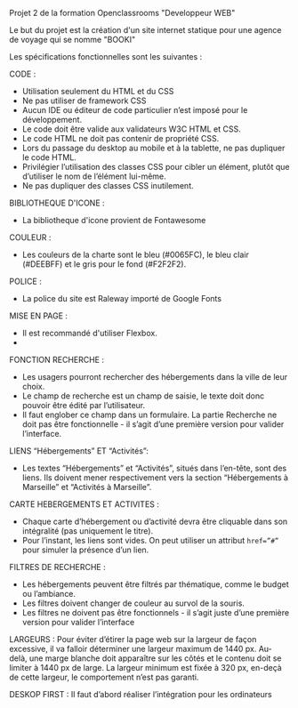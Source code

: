 Projet 2 de la formation Openclassrooms "Developpeur WEB"

Le but du projet est la création d'un site internet statique pour une agence de voyage qui se nomme "BOOKI"

Les spécifications fonctionnelles sont les suivantes :

CODE : 
- Utilisation seulement du HTML et du CSS
- Ne pas utiliser de framework CSS
- Aucun IDE ou éditeur de code particulier n’est imposé pour le développement.
- Le code doit être valide aux validateurs W3C HTML et CSS.
- Le code HTML ne doit pas contenir de propriété CSS.
- Lors du passage du desktop au mobile et à la tablette, ne pas dupliquer le code
HTML.
- Privilégier l’utilisation des classes CSS pour cibler un élément, plutôt que d’utiliser
le nom de l’élément lui-même.
- Ne pas dupliquer des classes CSS inutilement. 


BIBLIOTHEQUE D'ICONE : 
- La bibliotheque d'icone provient de Fontawesome


COULEUR : 
- Les couleurs de la charte sont le bleu (#0065FC), le bleu clair (#DEEBFF) et le gris pour le
fond (#F2F2F2).


POLICE : 
- La police du site est Raleway importé de Google Fonts


MISE EN PAGE : 
- Il est recommandé d'utiliser Flexbox.
- 
FONCTION RECHERCHE :
- Les usagers pourront rechercher des hébergements dans la ville de leur choix.
- Le champ de recherche est un champ de saisie, le texte doit donc pouvoir être
édité par l’utilisateur.
- Il faut englober ce champ dans un formulaire. La partie Recherche ne doit pas
être fonctionnelle - il s’agit d’une première version pour valider l’interface.

LIENS “Hébergements” ET “Activités”:
- Les textes “Hébergements” et “Activités”, situés dans l’en-tête, sont des liens. Ils
doivent mener respectivement vers la section “Hébergements à Marseille” et
“Activités à Marseille”.

CARTE HEBERGEMENTS ET ACTIVITES :
- Chaque carte d’hébergement ou d’activité devra être cliquable dans son
intégralité (pas uniquement le titre).
- Pour l’instant, les liens sont vides. On peut utiliser un attribut `href=”#”` pour
simuler la présence d’un lien.

FILTRES DE RECHERCHE : 
- Les hébergements peuvent être filtrés par thématique, comme le budget ou
l’ambiance.
- Les filtres doivent changer de couleur au survol de la souris.
- Les filtres ne doivent pas être fonctionnels - il s’agit juste d’une première version
pour valider l’interface

LARGEURS : 
Pour éviter d’étirer la page web sur la largeur de façon excessive, il va falloir déterminer
une largeur maximum de 1440 px. Au-delà, une marge blanche doit apparaître sur les
côtés et le contenu doit se limiter à 1440 px de large.
La largeur minimum est fixée à 320 px, en-deçà de cette largeur, le comportement n’est
pas garanti.

DESKOP FIRST :
Il faut d’abord réaliser l’intégration pour les ordinateurs
